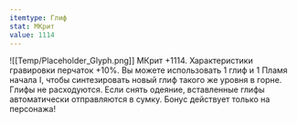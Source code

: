 ```yaml
---
itemtype: Глиф
stat: МКрит 
value: 1114
---
```

![[Temp/Placeholder_Glyph.png]]
МКрит +1114. Характеристики гравировки перчаток +10%. Вы можете использовать 1 глиф и 1 Пламя начала I, чтобы синтезировать новый глиф такого же уровня в горне. Глифы не расходуются. Если снять одеяние, вставленные глифы автоматически отправляются в сумку. Бонус действует только на персонажа!
